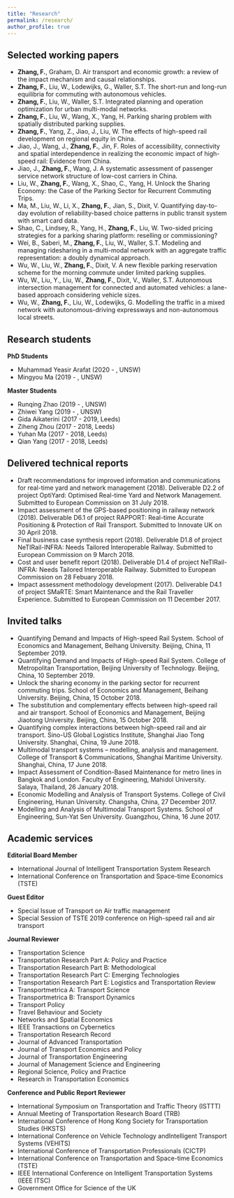 ```yaml
---
title: "Research"
permalink: /research/
author_profile: true
---
```


Selected working papers
------------
* **Zhang, F.**, Graham, D. Air transport and economic growth: a review of the impact mechanism and causal relationships.
* **Zhang, F.**, Liu, W., Lodewijks, G., Waller, S.T. The short-run and long-run equilibria for commuting with autonomous vehicles.
* **Zhang, F.**, Liu, W., Waller, S.T. Integrated planning and operation optimization for urban multi-modal networks.
* **Zhang, F.**, Liu, W., Wang, X., Yang, H. Parking sharing problem with spatially distributed parking supplies.
* **Zhang, F.**, Yang, Z., Jiao, J., Liu, W. The effects of high-speed rail development on regional equity in China.
* Jiao, J., Wang, J., **Zhang, F.**, Jin, F. Roles of accessibility, connectivity and spatial interdependence in realizing the economic impact of high-speed rail: Evidence from China.
* Jiao, J., **Zhang, F.**, Wang, J. A systematic assessment of passenger service network structure of low-cost carriers in China.
* Liu, W., **Zhang, F.**, Wang, X., Shao, C., Yang, H. Unlock the Sharing Economy: the Case of the Parking Sector for Recurrent Commuting Trips.
* Ma, M., Liu, W., Li, X., **Zhang, F.**, Jian, S., Dixit, V. Quantifying day-to-day evolution of reliability-based choice patterns in public transit system with smart card data.
* Shao, C., Lindsey, R., Yang, H., **Zhang, F.**, Liu, W. Two-sided pricing strategies for a parking sharing platform: reselling or commissioning?
* Wei, B., Saberi, M., **Zhang, F.**, Liu, W., Waller, S.T. Modeling and managing ridesharing in a multi-modal network with an aggregate traffic representation: a doubly dynamical approach.
* Wu, W., Liu, W., **Zhang, F.**, Dixit, V. A new flexible parking reservation scheme for the morning commute under limited parking supplies.
* Wu, W., Liu, Y., Liu, W., **Zhang, F.**, Dixit, V., Waller, S.T. Autonomous intersection management for connected and automated vehicles: a lane-based approach considering vehicle sizes.
* Wu, W., **Zhang, F.**, Liu, W., Lodewijks, G. Modelling the traffic in a mixed network with autonomous-driving expressways and non-autonomous local streets.

Research students
-----------
**PhD Students**
* Muhammad Yeasir Arafat (2020 - , UNSW)  
* Mingyou Ma (2019 - , UNSW)

**Master Students**
* Runqing Zhao (2019 - , UNSW)
* Zhiwei Yang (2019 - , UNSW)
* Gida Aikaterini (2017 - 2019, Leeds)
* Ziheng Zhou (2017 - 2018, Leeds)
* Yuhan Ma (2017 - 2018, Leeds)
* Qian Yang (2017 - 2018, Leeds)

Delivered technical reports
------------
* Draft recommendations for improved information and communications for real-time yard and network management (2018). Deliverable D2.2 of project OptiYard: Optimised Real-time Yard and Network Management. Submitted to European Commission on 31 July 2018.
* Impact assessment of the GPS-based positioning in railway network (2018). Deliverable D6.1 of project RAPPORT: Real-time Accurate Positioning & Protection of Rail Transport. Submitted to Innovate UK on 30 April 2018.
* Final business case synthesis report (2018). Deliverable D1.8 of project NeTIRail-INFRA: Needs Tailored Interoperable Railway. Submitted to European Commission on 9 March 2018.
* Cost and user benefit report (2018). Deliverable D1.4 of project NeTIRail-INFRA: Needs Tailored Interoperable Railway. Submitted to European Commission on 28 Febuary 2018.
* Impact assessment methodology development (2017). Deliverable D4.1 of project SMaRTE: Smart Maintenance and the Rail Traveller Experience. Submitted to European Commission on 11 December 2017.

Invited talks
------------
* Quantifying Demand and Impacts of High-speed Rail System. School of Economics and Management, Beihang University. Beijing, China, 11 September 2019.
* Quantifying Demand and Impacts of High-speed Rail System. College of Metropolitan Transportation, Beijing University of Technology. Beijing, China, 10 September 2019.
* Unlock the sharing economy in the parking sector for recurrent commuting trips. School of Economics and Management, Beihang University. Beijing, China, 15 October 2018.
* The substitution and complementary effects between high-speed rail and air transport. School of Economics and Management, Beijing Jiaotong University. Beijing, China, 15 October 2018.
* Quantifying complex interactions between high-speed rail and air transport. Sino-US Global Logistics Institute, Shanghai Jiao Tong University. Shanghai, China, 19 June 2018.
* Multimodal transport systems – modelling, analysis and management. College of Transport & Communications, Shanghai Maritime University. Shanghai, China, 17 June 2018.
* Impact Assessment of Condition-Based Maintenance for metro lines in Bangkok and London. Faculty of Engineering, Mahidol University. Salaya, Thailand, 26 January 2018.
* Economic Modelling and Analysis of Transport Systems. College of Civil Engineering, Hunan University. Changsha, China, 27 December 2017.
* Modelling and Analysis of Multimodal Transport Systems. School of Engineering, Sun-Yat Sen University. Guangzhou, China, 16 June 2017.

Academic services
-------------
**Editorial Board Member**

* International Journal of Intelligent Transportation System Research
* International Conference on Transportation and Space-time Economics (TSTE) 

**Guest Editor**

* Special Issue of Transport on Air traffic management
* Special Session of TSTE 2019 conference on High-speed rail and air transport 

**Journal Reviewer**

* Transportation Science
* Transportation Research Part A: Policy and Practice
* Transportation Research Part B: Methodological
* Transportation Research Part C: Emerging Technologies
* Transportation Research Part E: Logistics and Transportation Review
* Transportmetrica A: Transport Science
* Transportmetrica B: Transport Dynamics
* Transport Policy
* Travel Behaviour and Society
* Networks and Spatial Economics
* IEEE Transactions on Cybernetics
* Transportation Research Record
* Journal of Advanced Transportation
* Journal of Transport Economics and Policy 
* Journal of Transportation Engineering
* Journal of Management Science and Engineering
* Regional Science, Policy and Practice
* Research in Transportation Economics

**Conference and Public Report Reviewer**

* International Symposium on Transportation and Traffic Theory (ISTTT)
* Annual Meeting of Transportation Research Board (TRB)
* International Conference of Hong Kong Society for Transportation Studies (HKSTS)
* International Conference on Vehicle Technology andIntelligent Transport Systems (VEHITS)
* International Conference of Transportation Professionals (CICTP)
* International Conference on Transportation and Space-time Economics (TSTE)
* IEEE International Conference on Intelligent Transportation Systems (IEEE ITSC)
* Government Office for Science of the UK
